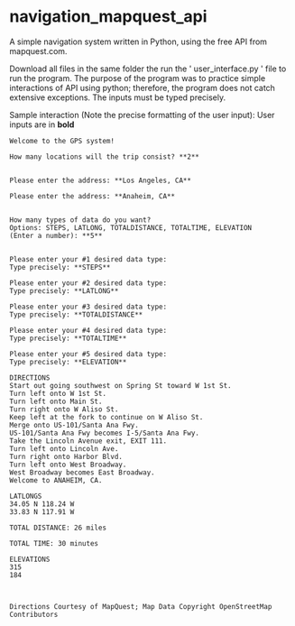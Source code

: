 # navigation_mapquest_api
A simple navigation system written in Python, using the free API from mapquest.com.

Download all files in the same folder the run the ' user_interface.py ' file to run the program. The purpose of the program was to practice simple interactions of API using python; therefore, the program does not catch extensive exceptions. The inputs must be typed precisely.


Sample interaction (Note the precise formatting of the user input): 
User inputs are in **bold**

```
Welcome to the GPS system!

How many locations will the trip consist? **2**


Please enter the address: **Los Angeles, CA**

Please enter the address: **Anaheim, CA**


How many types of data do you want? 
Options: STEPS, LATLONG, TOTALDISTANCE, TOTALTIME, ELEVATION 
(Enter a number): **5**


Please enter your #1 desired data type: 
Type precisely: **STEPS**

Please enter your #2 desired data type: 
Type precisely: **LATLONG**

Please enter your #3 desired data type: 
Type precisely: **TOTALDISTANCE**

Please enter your #4 desired data type: 
Type precisely: **TOTALTIME**

Please enter your #5 desired data type: 
Type precisely: **ELEVATION**

DIRECTIONS
Start out going southwest on Spring St toward W 1st St.
Turn left onto W 1st St.
Turn left onto Main St.
Turn right onto W Aliso St.
Keep left at the fork to continue on W Aliso St.
Merge onto US-101/Santa Ana Fwy.
US-101/Santa Ana Fwy becomes I-5/Santa Ana Fwy.
Take the Lincoln Avenue exit, EXIT 111.
Turn left onto Lincoln Ave.
Turn right onto Harbor Blvd.
Turn left onto West Broadway.
West Broadway becomes East Broadway.
Welcome to ANAHEIM, CA.

LATLONGS
34.05 N 118.24 W
33.83 N 117.91 W

TOTAL DISTANCE: 26 miles

TOTAL TIME: 30 minutes

ELEVATIONS
315
184



Directions Courtesy of MapQuest; Map Data Copyright OpenStreetMap Contributors




```
